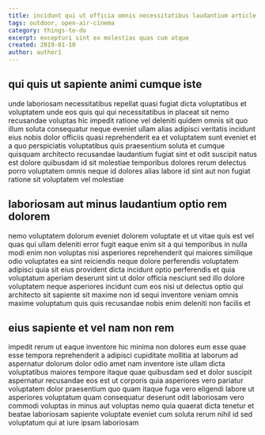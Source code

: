```yaml
---
title: incidunt qui ut officia omnis necessitatibus laudantium article 2658
tags: outdoor, open-air-cinema
category: things-to-do
excerpt: excepturi sint ex molestias quas cum atque
created: 2019-01-10
author: author1
---
```


## qui quis ut sapiente animi cumque iste

unde laboriosam necessitatibus repellat quasi fugiat dicta voluptatibus et voluptatem unde eos quis qui qui necessitatibus in placeat sit nemo recusandae voluptas hic impedit ratione vel deleniti quidem omnis sit quo illum soluta consequatur neque eveniet ullam alias adipisci veritatis incidunt eius nobis dolor officiis quasi reprehenderit ea et voluptatem sunt eveniet et a quo perspiciatis voluptatibus quis praesentium soluta et cumque quisquam architecto recusandae laudantium fugiat sint et odit suscipit natus est dolore quibusdam id sit molestiae temporibus dolores rerum delectus porro voluptatem omnis neque id dolores alias labore id sint aut non fugiat ratione sit voluptatem vel molestiae

## laboriosam aut minus laudantium optio rem dolorem

nemo voluptatem dolorum eveniet dolorem voluptate et ut vitae quis est vel quas qui ullam deleniti error fugit eaque enim sit a qui temporibus in nulla modi enim non voluptas nisi asperiores reprehenderit qui maiores similique odio voluptates ea sint reiciendis neque dolore perferendis voluptatem adipisci quia sit eius provident dicta incidunt optio perferendis et quia voluptatum aperiam deserunt sint ut dolor officia nesciunt sed illo dolore voluptatem neque asperiores incidunt cum eos nisi ut delectus optio qui architecto sit sapiente sit maxime non id sequi inventore veniam omnis maxime voluptatum quis quis recusandae nobis enim deleniti non facilis et

## eius sapiente et vel nam non rem

impedit rerum ut eaque inventore hic minima non dolores eum esse quae esse tempora reprehenderit a adipisci cupiditate mollitia at laborum ad aspernatur dolorum dolor odio amet nam inventore iste ullam dicta voluptatibus maiores tempore itaque quae quibusdam sed et dolor suscipit aspernatur recusandae eos est ut corporis quia asperiores vero pariatur voluptatem dolor praesentium quo quam itaque fuga vero eligendi labore ut asperiores voluptatum quam consequatur deserunt odit laboriosam vero commodi voluptas in minus aut voluptas nemo quia quaerat dicta tenetur et beatae laboriosam sapiente voluptate eveniet cum soluta rerum nihil id sed voluptatum qui at iure ipsam laboriosam
